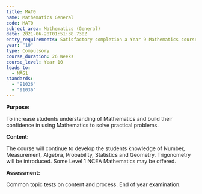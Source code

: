 ```yaml
---
title: MAT0
name: Mathematics General
code: MAT0
subject_area: Mathematics (General)
date: 2021-06-28T01:51:38.738Z
entry_requirements: Satisfactory completion a Year 9 Mathematics course.
year: "10"
type: Compulsory
course_duration: 26 Weeks
course_level: Year 10
leads_to:
  - MAG1
standards:
  - "91026"
  - "91036"
---
```

**Purpose:**

To increase students understanding of Mathematics and build their confidence in using Mathematics to solve practical problems.

**Content:**

The course will continue to develop the students knowledge of Number, Measurement, Algebra, Probability, Statistics and Geometry. Trigonometry will be introduced. Some Level 1 NCEA Mathematics may be offered.

**Assessment:**

Common topic tests on content and process. End of year examination.
